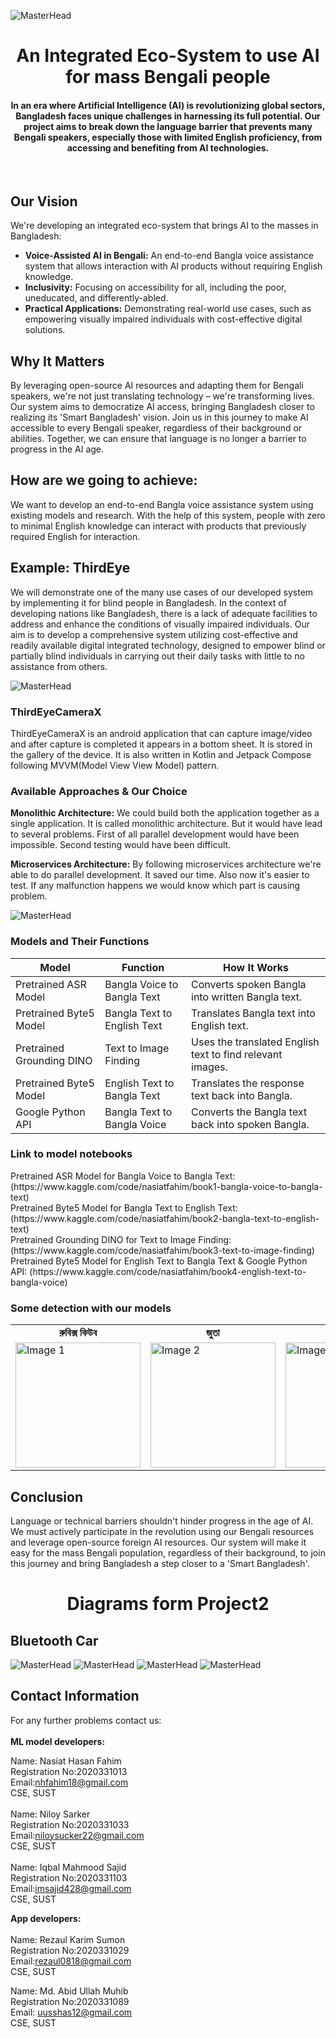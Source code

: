 ![MasterHead](https://res.cloudinary.com/dfl02brcp/image/upload/v1720587133/pic2_t4zbuv.jpg)
<h1 align="center">An Integrated Eco-System to use AI for mass Bengali people</h1>

<h4 align="center">In an era where Artificial Intelligence (AI) is revolutionizing global sectors, Bangladesh faces unique challenges in harnessing its full potential. Our project aims to break down the language barrier that prevents many Bengali speakers, especially those with limited English proficiency, from accessing and benefiting from AI technologies.</h4>
<br>
<h2 align="left">Our Vision</h2>
<p>We're developing an integrated eco-system that brings AI to the masses in Bangladesh:</p>
<ul>
  <li>
    <strong>Voice-Assisted AI in Bengali:</strong> An end-to-end Bangla voice assistance system that allows interaction with AI products without requiring English knowledge.
  </li>
  <li>
    <strong>Inclusivity:</strong> Focusing on accessibility for all, including the poor, uneducated, and differently-abled.
  </li>
  <li>
    <strong>Practical Applications:</strong> Demonstrating real-world use cases, such as empowering visually impaired individuals with cost-effective digital solutions.
  </li>
</ul>

<h2>Why It Matters</h2>
<p>By leveraging open-source AI resources and adapting them for Bengali speakers, we're not just translating technology – we're transforming lives. Our system aims to democratize AI access, bringing Bangladesh closer to realizing its 'Smart Bangladesh' vision.
Join us in this journey to make AI accessible to every Bengali speaker, regardless of their background or abilities. Together, we can ensure that language is no longer a barrier to progress in the AI age.</p>


<h2>How are we going to achieve:</h2>
<p></p>We want to develop an end-to-end Bangla voice assistance system using existing models and research. With the help of this system, people with zero to minimal English knowledge can interact with products that previously required English for interaction.</p>



<h2>Example: ThirdEye</h2>

<p>We will demonstrate one of the many use cases of our developed system by implementing it for blind people in Bangladesh. In the context of developing nations like Bangladesh, there is a lack of adequate facilities to address and enhance the conditions of visually impaired individuals. Our aim is to develop a comprehensive system utilizing cost-effective and readily available digital integrated technology, designed to empower blind or partially blind individuals in carrying out their daily tasks with little to no assistance from others.</p>

![MasterHead](https://res.cloudinary.com/dfl02brcp/image/upload/v1720621249/shoe_kpsq4n.jpg)

### ThirdEyeCameraX

ThirdEyeCameraX is an android application that can capture image/video and after capture is completed it appears in a
bottom sheet. It is stored in the gallery of the device. It is also written in Kotlin and Jetpack Compose following
MVVM(Model View View Model) pattern.

### Available Approaches & Our Choice

<strong>Monolithic Architecture:</strong> We could build both the application together as a single application. It is
called monolithic architecture. But it would have lead to several problems. First of all parallel development would have
been impossible. Second testing would have been difficult.

<strong>Microservices Architecture:</strong> By following microservices architecture we're able to do parallel
development. It saved our time. Also now it's easier to test. If any malfunction happens we would know which part is
causing problem.

![MasterHead](https://res.cloudinary.com/dfl02brcp/image/upload/v1720608508/final1_w4z94v.jpg)

<h3>Models and Their Functions</h3>

<table>
  <thead>
    <tr>
      <th>Model</th>
      <th>Function</th>
      <th>How It Works</th>
    </tr>
  </thead>
  <tbody>
    <tr>
      <td>Pretrained ASR Model</td>
      <td>Bangla Voice to Bangla Text</td>
      <td>Converts spoken Bangla into written Bangla text.</td>
    </tr>
    <tr>
      <td>Pretrained Byte5 Model</td>
      <td>Bangla Text to English Text</td>
      <td>Translates Bangla text into English text.</td>
    </tr>
    <tr>
      <td>Pretrained Grounding DINO</td>
      <td>Text to Image Finding</td>
      <td>Uses the translated English text to find relevant images.</td>
    </tr>
    <tr>
      <td>Pretrained Byte5 Model</td>
      <td>English Text to Bangla Text</td>
      <td>Translates the response text back into Bangla.</td>
    </tr>
    <tr>
      <td>Google Python API</td>
      <td>Bangla Text to Bangla Voice</td>
      <td>Converts the Bangla text back into spoken Bangla.</td>
    </tr>
  </tbody>
</table>

<h3>Link to model notebooks</h3>
Pretrained ASR Model for Bangla Voice to Bangla Text: (https://www.kaggle.com/code/nasiatfahim/book1-bangla-voice-to-bangla-text)<br>
Pretrained Byte5 Model for Bangla Text to English Text: (https://www.kaggle.com/code/nasiatfahim/book2-bangla-text-to-english-text)<br>
Pretrained Grounding DINO for Text to Image Finding: (https://www.kaggle.com/code/nasiatfahim/book3-text-to-image-finding)<br>
Pretrained Byte5 Model for English Text to Bangla Text & Google Python API: (https://www.kaggle.com/code/nasiatfahim/book4-english-text-to-bangla-voice)<br>

<h3>Some detection with our models</h3>

<table>
  <tr>
    <td align='center'><strong>রুবিক্স কিউব</strong></td>
    <td align='center'><strong>জুতা</strong></td>
    <td align='center'><strong>সানগ্লাস</strong></td>
    <td align='center'><strong>কলম</strong></td>
  </tr>
  <tr>
    <td><img src="https://res.cloudinary.com/dfl02brcp/image/upload/v1720604798/rubik_s_cube_ziptjc.jpg" alt="Image 1" width="200"/></td>
    <td><img src="https://res.cloudinary.com/dfl02brcp/image/upload/v1720604798/shoe_boaymq.jpg" alt="Image 2" width="200"/></td>
    <td><img src="https://res.cloudinary.com/dfl02brcp/image/upload/v1720604798/sunglass_dhca07.jpg" alt="Image 3" width="200"/></td>
    <td><img src="https://res.cloudinary.com/dfl02brcp/image/upload/v1720604798/pen_qy0leq.jpg" alt="Image 4" width="200"/></td>
  </tr>
</table>


<h2>Conclusion</h2>
<p>Language or technical barriers shouldn't hinder progress in the age of AI. We must actively participate in the revolution using our Bengali resources and leverage open-source foreign AI resources. Our system will make it easy for the mass Bengali population, regardless of their background, to join this journey and bring Bangladesh a step closer to a 'Smart Bangladesh'.</p>


<h1 align='center'>Diagrams form Project2</h1>
<h2>Bluetooth Car</h2>

![MasterHead](https://res.cloudinary.com/dfl02brcp/image/upload/v1720622156/Picture1_fss9cy.png)
![MasterHead](https://res.cloudinary.com/dfl02brcp/image/upload/v1720622156/Picture2_zdmkyj.png)
![MasterHead](https://res.cloudinary.com/dfl02brcp/image/upload/v1720622156/Picture3_fujhbo.png)
![MasterHead](https://res.cloudinary.com/dfl02brcp/image/upload/v1720622156/Picture4_ljdscn.png)

## Contact Information

For any further problems contact us: <br /> <br /> <strong>ML model developers:</strong> <br />

Name: Nasiat Hasan Fahim <br /> Registration No:2020331013 <br /> Email:nhfahim18@gmail.com <br /> CSE, SUST <br /> <br /> Name: Niloy
Sarker <br /> Registration No:2020331033 <br /> Email:niloysucker22@gmail.com <br /> CSE, SUST <br /> <br /> Name: Iqbal Mahmood Sajid
<br /> Registration No:2020331103 <br /> Email:imsajid428@gmail.com <br /> CSE, SUST <br />

<strong>App developers:</strong> <br /> <br /> Name: Rezaul Karim Sumon <br /> Registration No:2020331029 <br /> Email:rezaul0818@gmail.com
<br /> CSE, SUST <br />

Name: Md. Abid Ullah Muhib <br /> Registration No:2020331089 <br /> Email: uusshas12@gmail.com <br /> CSE, SUST <br />
